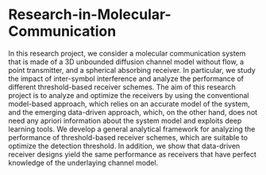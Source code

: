 # Research-in-Molecular-Communication

In this research project, we consider a molecular communication system that is made of a 3D unbounded diffusion channel model without flow, a point transmitter, and a spherical absorbing receiver. In particular, we study the impact of inter-symbol interference and analyze the performance of different threshold-based receiver schemes. The aim of this research project is to analyze and optimize the receivers by using the conventional model-based approach, which relies on an accurate model of the system, and the emerging data-driven approach, which, on the other hand, does not need any apriori information about the system model and exploits deep learning tools. We develop a general analytical framework for analyzing the performance of threshold-based receiver schemes, which are suitable to optimize the detection threshold. In addition, we show that data-driven receiver designs yield the same performance as receivers that have perfect knowledge of the underlaying channel model.
